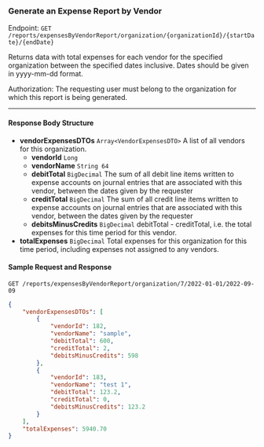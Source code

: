 ### Generate an Expense Report by Vendor

Endpoint: `GET /reports/expensesByVendorReport/organization/{organizationId}/{startDate}/{endDate}`

Returns data with total expenses for each vendor for the specified organization between the specified dates inclusive. Dates should be given in yyyy-mm-dd format.

Authorization: The requesting user must belong to the organization for which this report is being generated.

___
#### Response Body Structure
- **vendorExpensesDTOs** `Array<VendorExpensesDTO>`
	A list of all vendors for this organization.
	- **vendorId** `Long`
	- **vendorName** `String 64`
	- **debitTotal** `BigDecimal`
		The sum of all debit line items written to expense accounts on journal entries that are associated with this vendor, between the dates given by the requester
	- **creditTotal** `BigDecimal`
		The sum of all credit line items written to expense accounts on journal entries that are associated with this vendor, between the dates given by the requester
	- **debitsMinusCredits** `BigDecimal`
		debitTotal - creditTotal, i.e. the total expenses for this time period for this vendor.
- **totalExpenses** `BigDecimal`
	Total expenses for this organization for this time period, including expenses not assigned to any vendors.

#### Sample Request and Response
`GET /reports/expensesByVendorReport/organization/7/2022-01-01/2022-09-09`

```json
{
    "vendorExpensesDTOs": [
        {
            "vendorId": 182,
            "vendorName": "sample",
            "debitTotal": 600,
            "creditTotal": 2,
            "debitsMinusCredits": 598
        },
        {
            "vendorId": 183,
            "vendorName": "test 1",
            "debitTotal": 123.2,
            "creditTotal": 0,
            "debitsMinusCredits": 123.2
        }
    ],
    "totalExpenses": 5940.70
}
```

